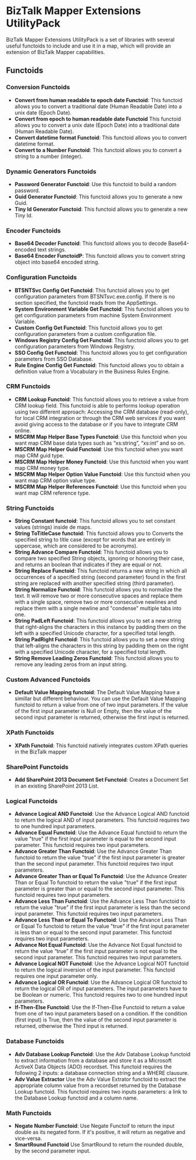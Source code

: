 # BizTalk Mapper Extensions UtilityPack
BizTalk Mapper Extensions UtilityPack is a set of libraries with several useful functoids to include and use it in a map, which will provide an extension of BizTalk Mapper capabilities.

## Functoids
### Conversion Functoids

* **Convert from human readable to epoch date Functoid**: This functoid allows you to convert a traditional date (Human Readable Date) into a unix date (Epoch Date).
* **Convert from epoch to human readable date Functoid** This functoid allows you to convert a unix date (Epoch Date) into a traditional date (Human Readable Date).
* **Convert datetime format Functoid**: This functoid allows you to convert datetime format.
* **Convert to a Number Functoid**: This functoid allows you to convert a string to a number (integer).

### Dynamic Generators Functoids

* **Password Generator Functoid**: Use this functoid to build a random password.
* **Guid Generator Functoid**: This functoid allows you to generate a new Guid.
* **Tiny Id Generator Functoid**: This functoid allows you to generate a new Tiny Id.

### Encoder Functoids

* **Base64 Decoder Functoid**: This functoid allows you to decode Base64-encoded text strings.
* **Base64  Encoder FunctoidP**: This functoid allows you to convert string object into base64 encoded string.

### Configuration Functoids

* **BTSNTSvc Config Get Functoid**: This functoid allows you to get configuration parameters from BTSNTsvc.exe.config. If there is no section specified, the functoid reads from the AppSettings.
* **System Environment Variable Get Functoid**: This functoid allows you to get configuration parameters from machine System Environment Variable.
* **Custom Config Get Functoid**: This functoid allows you to get configuration parameters from a custom configuration file.
* **Windows Registry Config Get Functoid**: This functoid allows you to get configuration parameters from Windows Registry.
* **SSO Config Get Functoid**: This functoid allows you to get configuration parameters from SSO Database.
* **Rule Engine Config Get Functoid**: This functoid allows you to obtain a definition value from a Vocabulary in the Business Rules Engine.

### CRM Functoids

* **CRM Lookup Functoid**: This functoid allows you to retrieve a value from CRM lookup field. This functoid is able to performs lookup operation using two different approach: Accessing the CRM database (read-only), for local CRM integration or through the CRM web services if you want avoid giving access to the database or if you have to integrate CRM online.
* **MSCRM Map Helper Base Types Functoid**: Use this functoid when you want map CRM base data types such as “xs:string”, “xs:int” and so on.
* **MSCRM Map Helper Guid Functoid**: Use this functoid when you want map CRM guid type.
* **MSCRM Map Helper Money Functoid**: Use this functoid when you want map CRM money type.
* **MSCRM Map Helper Option Value Functoid**: Use this functoid when you want map CRM option value type.
* **MSCRM Map Helper References Functoid**: Use this functoid when you want map CRM reference type.

### String Functoids

* **String Constant functoid**: This functoid allows you to set constant values (strings) inside de maps.
* **String ToTitleCase functoid**: This functoid allows you to Converts the specified string to title case (except for words that are entirely in uppercase, which are considered to be acronyms).
* **String Advance Compare Functoid**: This functoid allows you to compare two specified String objects, ignoring or honoring their case, and returns an boolean that indicates if they are equal or not.
* **String Replace Functoid**: This functoid returns a new string in which all occurrences of a specified string (second parameter) found in the first string are replaced with another specified string (third parameter).
* **String Normalize Functoid**: This functoid allows you to normalize the text. It will remove two or more consecutive spaces and replace them with a single space, remove two or more consecutive newlines and replace them with a single newline and "condense" multiple tabs into one.
* **String PadLeft Functoid**: This functoid allows you to set a new string that right-aligns the characters in this instance by padding them on the left with a specified Unicode character, for a specified total length.
* **String PadRight Functoid**: This functoid allows you to set a new string that left-aligns the characters in this string by padding them on the right with a specified Unicode character, for a specified total length.
* **String Remove Leading Zeros Functoid**: This functoid allows you to remove any leading zeros from an input string.

### Custom Advanced Functoids

* **Default Value Mapping functoid**: The Default Value Mapping have a simillar but different behaviour. You can use the Default Value Mapping functoid to return a value from one of two input parameters. If the value of the first input parameter is Null or Empty, then the value of the second input parameter is returned, otherwise the first input is returned.

### XPath Functoids

* **XPath Functoid**: This functoid natively integrates custom XPath queries in the BizTalk mapper

### SharePoint Functoids

* **Add SharePoint 2013 Document Set Functoid**: Creates a Document Set in an existing SharePoint 2013 List. 

### Logical Functoids

* **Advance Logical AND Functoid**: Use the Advance Logical AND functoid to return the logical AND of input parameters. This functoid requires two to one hundred input parameters.
* **Advance Equal Functoid**: Use the Advance Equal functoid to return the value "true" if the first input parameter is equal to the second input parameter. This functoid requires two input parameters.
* **Advance Greater Than Functoid**: Use the Advance Greater Than functoid to return the value "true" if the first input parameter is greater than the second input parameter. This functoid requires two input parameters.
* **Advance Greater Than or Equal To Functoid**: Use the Advance Greater Than or Equal To functoid to return the value "true" if the first input parameter is greater than or equal to the second input parameter. This functoid requires two input parameters.
* **Advance Less Than Functoid**: Use the Advance Less Than functoid to return the value "true" if the first input parameter is less than the second input parameter. This functoid requires two input parameters.
* **Advance Less Than or Equal To Functoid**: Use the Advance Less Than or Equal To functoid to return the value "true" if the first input parameter is less than or equal to the second input parameter. This functoid requires two input parameters.
* **Advance Not Equal Functoid**: Use the Advance Not Equal functoid to return the value “true” if the first input parameter is not equal to the second input parameter. This functoid requires two input parameters.
* **Advance Logical NOT Functoid**: Use the Advance Logical NOT functoid to return the logical inversion of the input parameter. This functoid requires one input parameter only.
* **Advance Logical OR Functoid**: Use the Advance Logical OR functoid to return the logical OR of input parameters. The input parameters have to be Boolean or numeric. This functoid requires two to one hundred input parameters.
* **If-Then-Else Functoid**: Use the If-Then-Else Functoid to return a value from one of two input parameters based on a condition. If the condition (first input) is True, then the value of the second input parameter is returned, otherwise the Third input is returned.

### Database Functoids

* **Adv Database Lookup Functoid**: Use the Adv Database Lookup functoid to extract information from a database and store it as a Microsoft ActiveX Data Objects (ADO) recordset. This functoid requires the following 2 inputs: a database connection string and a WHERE clausure.
* **Adv Value Extractor** Use the Adv Value Extrator functoid to extract the appropriate column value from a recordset returned by the Database Lookup functoid. This functoid requires two inputs parameters: a link to the Database Lookup functoid and a column name.

### Math Functoids

* **Negate Number Functoid**: Use Negate Functoif to return the input double as its negated form. If it's positive, it will return as negative and vice-versa.
* **SmartRound Functoid** Use SmartRound to return the rounded double, by the second parameter input.